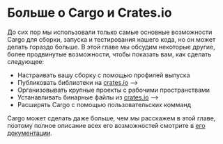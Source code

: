 # Больше о Cargo и Crates.io

До сих пор мы использовали только самые основные возможности Cargo для сборки, запуска и тестирования нашего кода, но он может делать гораздо больше. В этой главе мы обсудим некоторые другие, более продвинутые возможности, чтобы показать вам, как сделать следующее:

- Настраивать вашу сборку с помощью профилей выпуска
- Публиковать библиотеки на [crates.io](https://crates.io/)<!-- <!----> -->
- Организовывать крупные проекты с рабочими пространствами
- Устанавливать бинарные файлы из [crates.io](https://crates.io/)<!-- <!----> -->
- Расширять Cargo с помощью пользовательских комманд

Cargo может сделать даже больше, чем мы расскажем в этой главе, поэтому полное описание всех его возможностей смотрите в [его документации](http://doc.rust-lang.org/cargo/).
